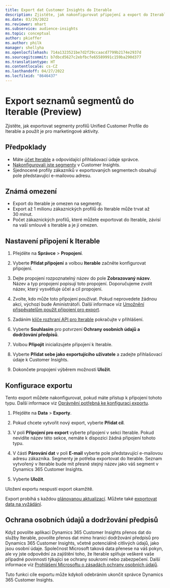 ```yaml
---
title: Export dat Customer Insights do Iterable
description: Zjistěte, jak nakonfigurovat připojení a export do Iterable.
ms.date: 03/29/2022
ms.reviewer: mhart
ms.subservice: audience-insights
ms.topic: conceptual
author: pkieffer
ms.author: philk
manager: shellyha
ms.openlocfilehash: 714a1323521be7d2f29ccaacd7799b2174e2937d
ms.sourcegitcommit: b7dbcd5627c2ebfbcfe65589991c159ba290d377
ms.translationtype: HT
ms.contentlocale: cs-CZ
ms.lasthandoff: 04/27/2022
ms.locfileid: "8646437"
---
```

# <a name="export-segment-lists-to-iterable-preview"></a>Export seznamů segmentů do Iterable (Preview)

Zjistěte, jak exportovat segmenty profilů Unified Customer Profile do Iterable a použít je pro marketingové aktivity.

## <a name="prerequisites"></a>Předpoklady

-   Máte [účet Iterable](https://iterable.com/) a odpovídající přihlašovací údaje správce.
-   [Nakonfigurovali jste segmenty](segments.md) v Customer Insights.
-   Sjednocené profily zákazníků v exportovaných segmentech obsahují pole představující e-mailovou adresu.

## <a name="known-limitations"></a>Známá omezení

- Export do Iterable je omezen na segmenty.
- Export až 1 milionu zákaznických profilů do Iterable může trvat až 30 minut. 
- Počet zákaznických profilů, které můžete exportovat do Iterable, závisí na vaší smlouvě s Iterable a je jí omezen.

## <a name="set-up-connection-to-iterable"></a>Nastavení připojení k Iterable

1. Přejděte na **Správce** > **Propojení**.

1. Vyberte **Přidat připojení** a volbou **Iterable** začněte konfigurovat připojení.

1. Dejte propojení rozpoznatelný název do pole **Zobrazovaný název**. Název a typ propojení popisují toto propojení. Doporučujeme zvolit název, který vysvětluje účel a cíl propojení.

1. Zvolte, kdo může toto připojení používat. Pokud neprovedete žádnou akci, výchozí bude Aministrátoři. Další informace viz [Umožnění přispěvatelům použít připojení pro export](connections.md#allow-contributors-to-use-a-connection-for-exports).

1. Zadáním [klíče rozhraní API pro Iterable](https://support.iterable.com/hc/en-us/articles/360043464871) pokračujte v přihlášení. 

1. Vyberte **Souhlasím** pro potvrzení **Ochrany osobních údajů a dodržování předpisů**.

1. Volbou **Připojit** inicializujete připojení k Iterable.

1. Vyberte **Přidat sebe jako exportujícího uživatele** a zadejte přihlašovací údaje k Customer Insights.

1. Dokončete propojení výběrem možnosti **Uložit**.

## <a name="configure-an-export"></a>Konfigurace exportu

Tento export můžete nakonfigurovat, pokud máte přístup k připojení tohoto typu. Další informace viz [Oprávnění potřebná ke konfiguraci exportu](export-destinations.md#set-up-a-new-export).

1. Přejděte na **Data** > **Exporty**.

1. Pokud chcete vytvořit nový export, vyberte **Přidat cíl**.

1. V poli **Připojení pro export** vyberte připojení v sekci Iterable. Pokud nevidíte název této sekce, nemáte k dispozici žádná připojení tohoto typu.

3. V části **Párování dat** v poli **E-mail** vyberte pole představující e-mailovou adresu zákazníka. Segmenty je potřeba exportovat do Iterable. Seznam vytvořený v Iterable bude mít přesně stejný název jako váš segment v Dynamics 365 Customer Insights.

1. Vyberte **Uložit**.

Uložení exportu nespustí export okamžitě.

Export probíhá s každou [plánovanou aktualizací](system.md#schedule-tab). Můžete také [exportovat data na vyžádání](export-destinations.md#run-exports-on-demand). 


## <a name="data-privacy-and-compliance"></a>Ochrana osobních údajů a dodržování předpisů

Když povolíte aplikaci Dynamics 365 Customer Insights přenos dat do služby Iterable, povolíte přenos dat mimo hranici dodržování předpisů pro Dynamics 365 Customer Insights, včetně potenciálně citlivých údajů, jako jsou osobní údaje. Společnost Microsoft taková data přenese na váš pokyn, ale vy jste odpovědní za zajištění toho, že Iterable splňuje veškeré vaše případné povinnosti týkající se ochrany soukromí nebo zabezpečení. Další informace viz [Prohlášení Microsoftu o zásadách ochrany osobních údajů](https://go.microsoft.com/fwlink/?linkid=396732).

Tuto funkci cíle exportu může kdykoli odebráním ukončit správce Dynamics 365 Customer Insights.
